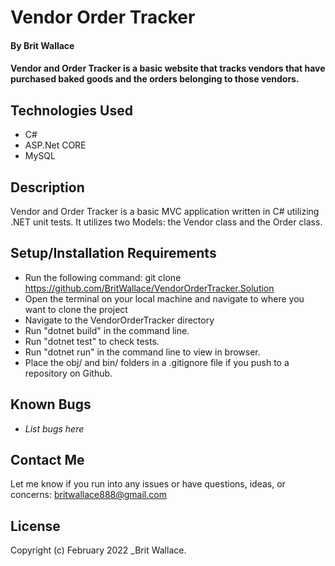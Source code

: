 # Vendor Order Tracker 

#### By **Brit Wallace**

#### Vendor and Order Tracker is a basic website that tracks vendors that have purchased baked goods and the orders belonging to those vendors.




## Technologies Used

* C#
* ASP.Net CORE
* MySQL




## Description

Vendor and Order Tracker is a basic MVC application written in C# utilizing .NET unit tests. It utilizes two Models: the Vendor class and the Order class.

## Setup/Installation Requirements

* Run the following command: git clone https://github.com/BritWallace/VendorOrderTracker.Solution 
* Open the terminal on your local machine and navigate to where you want to clone the project
* Navigate to the VendorOrderTracker directory
* Run "dotnet build" in the command line.
* Run "dotnet test" to check tests.
* Run "dotnet run" in the command line to view in browser.
* Place the obj/ and bin/ folders in a .gitignore file if you push to a repository on Github. 



## Known Bugs

* _List bugs here_

## Contact Me

Let me know if you run into any issues or have questions, ideas, or concerns:
britwallace888@gmail.com 

## License

Copyright (c) February 2022 _Brit Wallace.